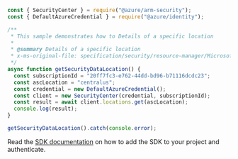 ```javascript
const { SecurityCenter } = require("@azure/arm-security");
const { DefaultAzureCredential } = require("@azure/identity");

/**
 * This sample demonstrates how to Details of a specific location
 *
 * @summary Details of a specific location
 * x-ms-original-file: specification/security/resource-manager/Microsoft.Security/preview/2015-06-01-preview/examples/Locations/GetLocation_example.json
 */
async function getSecurityDataLocation() {
  const subscriptionId = "20ff7fc3-e762-44dd-bd96-b71116dcdc23";
  const ascLocation = "centralus";
  const credential = new DefaultAzureCredential();
  const client = new SecurityCenter(credential, subscriptionId);
  const result = await client.locations.get(ascLocation);
  console.log(result);
}

getSecurityDataLocation().catch(console.error);
```

Read the [SDK documentation](https://github.com/Azure/azure-sdk-for-js/blob/%40azure%2Farm-security_5.0.0/sdk/security/arm-security/README.md) on how to add the SDK to your project and authenticate.
